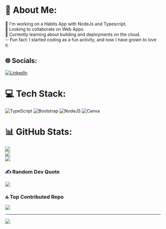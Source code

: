 # 💫 About Me:
👷 I'm working on a Habits App with NodeJs and Typescript.<br>🙋 Looking to collaborate on Web Apps.<br>🧗 Currently learning about building and deployments on the cloud.<br>✨ Fun fact: I started coding as a fun activity, and now I have grown to love it.


## 🌐 Socials:
[![LinkedIn](https://img.shields.io/badge/LinkedIn-%230077B5.svg?logo=linkedin&logoColor=white)](https://linkedin.com/in/www.linkedin.com/in/mark-ndwiga-baa0461b4) 

# 💻 Tech Stack:
![TypeScript](https://img.shields.io/badge/typescript-%23007ACC.svg?style=for-the-badge&logo=typescript&logoColor=white) ![Bootstrap](https://img.shields.io/badge/bootstrap-%238511FA.svg?style=for-the-badge&logo=bootstrap&logoColor=white) ![NodeJS](https://img.shields.io/badge/node.js-6DA55F?style=for-the-badge&logo=node.js&logoColor=white) ![Canva](https://img.shields.io/badge/Canva-%2300C4CC.svg?style=for-the-badge&logo=Canva&logoColor=white) 

# 📊 GitHub Stats:
![](https://github-readme-stats.vercel.app/api?username=Markide1&theme=dark&hide_border=false&include_all_commits=false&count_private=false)<br/>
![](https://github-readme-streak-stats.herokuapp.com/?user=Markide1&theme=dark&hide_border=false)<br/>
![](https://github-readme-stats.vercel.app/api/top-langs/?username=Markide1&theme=dark&hide_border=false&include_all_commits=false&count_private=false&layout=compact)



### ✍️ Random Dev Quote
![](https://quotes-github-readme.vercel.app/api?type=horizontal&theme=radical)

### 🔝 Top Contributed Repo
![](https://github-contributor-stats.vercel.app/api?username=Markide1&limit=5&theme=dark&combine_all_yearly_contributions=true)

---
[![](https://visitcount.itsvg.in/api?id=Markide1&icon=2&color=1)](https://visitcount.itsvg.in)

<!-- Proudly created with GPRM ( https://gprm.itsvg.in ) -->
